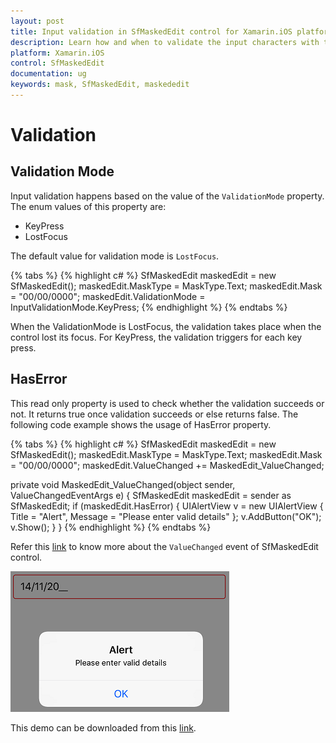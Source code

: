 ```yaml
---
layout: post
title: Input validation in SfMaskedEdit control for Xamarin.iOS platform
description: Learn how and when to validate the input characters with the given Mask of SfMaskedEdit control.
platform: Xamarin.iOS
control: SfMaskedEdit
documentation: ug 
keywords: mask, SfMaskedEdit, maskededit
---
```


# Validation

## Validation Mode

Input validation happens based on the value of the `ValidationMode` property. The enum values of this property are:

* KeyPress
* LostFocus

The default value for validation mode is `LostFocus`.

{% tabs %}
{% highlight c# %}
SfMaskedEdit maskedEdit = new SfMaskedEdit();
maskedEdit.MaskType = MaskType.Text;
maskedEdit.Mask = "00/00/0000";
maskedEdit.ValidationMode = InputValidationMode.KeyPress;
{% endhighlight %}
{% endtabs %}

When the ValidationMode is LostFocus, the validation takes place when the control lost its focus. For KeyPress, the validation triggers for each key press.

## HasError

This read only property is used to check whether the validation succeeds or not. It returns true once validation succeeds or else returns false. The following code example shows the usage of HasError property.

{% tabs %}
{% highlight c# %}
SfMaskedEdit maskedEdit = new SfMaskedEdit();
maskedEdit.MaskType = MaskType.Text;
maskedEdit.Mask = "00/00/0000";
maskedEdit.ValueChanged += MaskedEdit_ValueChanged;

private void MaskedEdit_ValueChanged(object sender, ValueChangedEventArgs e)
       {
            SfMaskedEdit maskedEdit = sender as SfMaskedEdit;
            if (maskedEdit.HasError)
            {
                UIAlertView v = new UIAlertView
                {
                    Title = "Alert",
                    Message = "Please enter valid details"
                };
                v.AddButton("OK");
                v.Show();
            }
        }
{% endhighlight %}
{% endtabs %}

Refer this [link](Events#valuechanged-event) to know more about the `ValueChanged` event of SfMaskedEdit control.

![](SfMaskedEditImages/validation.png)

This demo can be downloaded from this [link](http://files2.syncfusion.com/Xamarin.iOS/Samples/MaskedEdit_Validation.zip).